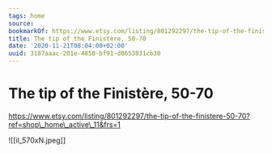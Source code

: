 ```yaml
---
tags: home
source:
bookmarkOf: https://www.etsy.com/listing/801292297/the-tip-of-the-finistere-50-70?ref=shop\_home\_active\_11&frs=1
title: The tip of the Finistère, 50-70
date: '2020-11-21T08:04:00+02:00'
uuid: 3187aaac-201e-4858-bf91-d8653831cb30
---
```


# The tip of the Finistère, 50-70
https://www.etsy.com/listing/801292297/the-tip-of-the-finistere-50-70?ref=shop\_home\_active\_11&frs=1

![[il_570xN.jpeg]]
